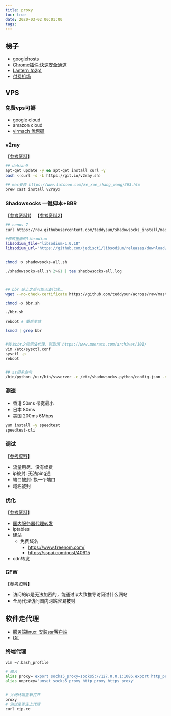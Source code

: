 ```yaml
---
title: proxy
toc: true
date: 2020-03-02 00:01:00
tags:
---
```


<script>
	document.getElementById('main').innerHTML = '不可见';
</script>


## 梯子
* [googlehosts](https://github.com/googlehosts/hosts)
* [Chrome插件:快速安全通道](https://chrome.google.com/webstore/detail/faststunnel-vpn/bblcccknbdbplgmdjnnikffefhdlobhp)
* [Lantern (p2p)](https://github.com/getlantern/download)
* [付费机场](http://387099.blogspot.com/2018/03/ssssr.html)



## VPS
### 免费vps可褥
* google cloud
* amazon cloud
* [virmach 优惠码](https://blog.csdn.net/qq_42237101/article/details/80364032#comments)

### v2ray
【[参考资料](https://github.com/233boy/v2ray/wiki/V2Ray%E6%90%AD%E5%BB%BA%E8%AF%A6%E7%BB%86%E5%9B%BE%E6%96%87%E6%95%99%E7%A8%8B)】
```sh
## debian9
apt-get update -y && apt-get install curl -y
bash <(curl -s -L https://git.io/v2ray.sh)

## mac安装 https://www.latoooo.com/ke_xue_shang_wang/363.htm
brew cast install v2rayx
```

### Shadowsocks 一键脚本+BBR
【[参考资料1](https://my.oschina.net/bluefrankey/blog/2994825)】
【[参考资料2](https://github.com/teddysun/shadowsocks_install/tree/master)】
```sh
## cenos 7
curl https://raw.githubusercontent.com/teddysun/shadowsocks_install/master/shadowsocks-all.sh > shadowsocks-all.sh

#修改里面的libsodium
libsodium_file="libsodium-1.0.18"
libsodium_url="https://github.com/jedisct1/libsodium/releases/download/1.0.18-RELEASE/libsodium-1.0.18.tar.gz"


chmod +x shadowsocks-all.sh

./shadowsocks-all.sh 2>&1 | tee shadowsocks-all.log



## bbr 装上之后可能无法代理。。
wget --no-check-certificate https://github.com/teddysun/across/raw/master/bbr.sh

chmod +x bbr.sh

./bbr.sh

reboot # 重启生效

lsmod | grep bbr


#装上bbr之后无法代理，则取消 https://www.moerats.com/archives/101/
vim /etc/sysctl.conf
sysctl -p
reboot


## ss相关命令
/bin/python /usr/bin/ssserver -c /etc/shadowsocks-python/config.json -d start
```


### 测速
* 香港 50ms    带宽最小
* 日本 80ms     
* 美国 200ms  6Mbps
```sh
yum install -y speedtest
speedtest-cli
```


### 调试
【[参考资料](https://tlanyan.me/recovery-blocked-ip/amp/)】
* 流量用尽、没有续费
* ip被封: 无法ping通
* 端口被封: 换一个端口
* 域名被封


### 优化
【[参考资料](https://tlanyan.me/recovery-blocked-ip/amp/)】
* [国内服务器代理转发](https://www.hijk.pw/forward-traffic-via-internal-vps/)
* iptables
* 建站
	* 免费域名
		* https://www.freenom.com/
		* https://sspai.com/post/40615
* cdn转发


### GFW
【[参考资料]()】
* 访问的ip是无法加密的，能通过ip大致推导访问过什么网站
* 全局代理访问国内网站容易被封





## 软件走代理
* [服务端linux: 安装ssr客户端](https://www.flyzy2005.com/fan-qiang/shadowsocks/install-shadowsocks-in-one-command/)
* [Git](../_posts/3.运维/Git.md)

### 终端代理
```sh
vim ~/.bash_profile

# 输入
alias proxy='export socks5_proxy=socks5://127.0.0.1:1086;export http_proxy=http://127.0.0.1:1087;export https_proxy=http://127.0.0.1:1087;'
alias unproxy='unset socks5_proxy http_proxy https_proxy'


# 关闭终端重新打开
proxy
# 测试是否连上代理
curl cip.cc
```





